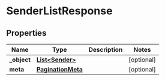 
# SenderListResponse

## Properties
Name | Type | Description | Notes
------------ | ------------- | ------------- | -------------
**_object** | [**List&lt;Sender&gt;**](Sender.md) |  |  [optional]
**meta** | [**PaginationMeta**](PaginationMeta.md) |  |  [optional]



